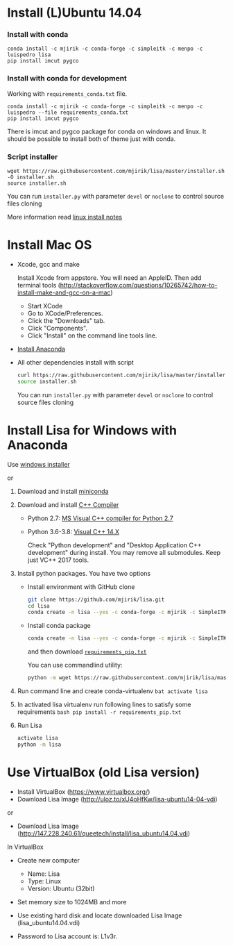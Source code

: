 Install (L)Ubuntu 14.04
=======================

### Install with conda

    conda install -c mjirik -c conda-forge -c simpleitk -c menpo -c luispedro lisa
    pip install imcut pygco

### Install with conda for development

Working with `requirements_conda.txt` file.

    conda install -c mjirik -c conda-forge -c simpleitk -c menpo -c luispedro --file requirements_conda.txt
    pip install imcut pygco

There is imcut and pygco package for conda on windows and linux. 
It should be possible to install both of theme just with conda.


### Script installer

    wget https://raw.githubusercontent.com/mjirik/lisa/master/installer.sh -O installer.sh
    source installer.sh
    

You can run `installer.py` with parameter `devel` or `noclone` to control source files cloning

More information read [linux install notes](https://github.com/mjirik/lisa/blob/master/install_linux.md)


Install Mac OS
==============

 * Xcode, gcc and make

    Install Xcode from appstore. You will need an AppleID.
    Then add terminal tools (http://stackoverflow.com/questions/10265742/how-to-install-make-and-gcc-on-a-mac)
    * Start XCode
    * Go to XCode/Preferences.
    * Click the "Downloads" tab.
    * Click "Components".
    * Click "Install" on the command line tools line.


 * [Install Anaconda](http://continuum.io/downloads)

 * All other dependencies install with script

    ```bash
    curl https://raw.githubusercontent.com/mjirik/lisa/master/installer.sh -o installer.sh
    source installer.sh
    ```

    You can run `installer.py` with parameter `devel` or `noclone` to control source files cloning
 
   

Install Lisa for Windows with Anaconda
=========

Use [windows installer](http://147.228.240.61/queetech/install/setup_lisa.exe)

or

1) Download and install [miniconda](http://conda.pydata.org/miniconda.html)
2) Download and install [C++ Compiler](https://wiki.python.org/moin/WindowsCompilers) 
    * Python 2.7: [MS Visual C++ compiler for Python 2.7](http://aka.ms/vcpython27)
    * Python 3.6-3.8: [Visual C++ 14.X](https://wiki.python.org/moin/WindowsCompilers#Microsoft_Visual_C.2B-.2B-_14.2_standalone:_Build_Tools_for_Visual_Studio_2019_.28x86.2C_x64.2C_ARM.2C_ARM64.29)
    
        Check "Python development" and "Desktop Application C++ development" during install. 
        You may remove all submodules. Keep just VC++ 2017 tools.
        
3) Install python packages. You have two options
    * Install environment with GitHub clone
        ```bash
        git clone https://github.com/mjirik/lisa.git
        cd lisa
        conda create -n lisa --yes -c conda-forge -c mjirik -c SimpleITK -c menpo -c luispedro --file requirements_conda.txt
        ```   
            
    * Install conda package
        ```bash
        conda create -n lisa --yes -c conda-forge -c mjirik -c SimpleITK -c menpo -c luispedro lisa
        ```
        and then download [`requirements_pip.txt`](https://raw.githubusercontent.com/mjirik/lisa/master/requirements_pip.txt)
        
        You can use commandlind utility:
        ```bash
        python -m wget https://raw.githubusercontent.com/mjirik/lisa/master/requirements_pip.txt
        ```
      
4) Run command line and create conda-virtualenv
        ```bat
        activate lisa
        ```
        
5) In activated lisa virtualenv run following lines to satisfy some requirements
        ```bash
        pip install -r requirements_pip.txt
        ```

6) Run Lisa
    
    ```bash
    activate lisa
    python -m lisa
    ```



Use VirtualBox (old Lisa version)
==============

* Install VirtualBox (https://www.virtualbox.org/)
* Download Lisa Image (http://uloz.to/xU4oHfKw/lisa-ubuntu14-04-vdi)

or 

* Download Lisa Image (http://147.228.240.61/queetech/install/lisa_ubuntu14.04.vdi)

In VirtualBox

* Create new computer

    * Name: Lisa
    * Type: Linux
    * Version: Ubuntu (32bit)
    
* Set memory size to 1024MB and more
* Use existing hard disk and locate downloaded Lisa Image (lisa_ubuntu14.04.vdi)
* Password to Lisa account is: L1v3r.


